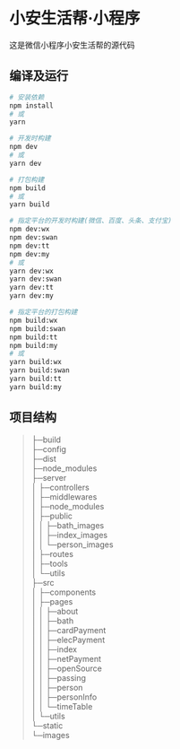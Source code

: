 # 小安生活帮·小程序

这是微信小程序小安生活帮的源代码

## 编译及运行

``` bash
# 安装依赖
npm install
# 或
yarn

# 开发时构建
npm dev
# 或
yarn dev

# 打包构建
npm build
# 或
yarn build

# 指定平台的开发时构建(微信、百度、头条、支付宝)
npm dev:wx
npm dev:swan
npm dev:tt
npm dev:my
# 或
yarn dev:wx
yarn dev:swan
yarn dev:tt
yarn dev:my

# 指定平台的打包构建
npm build:wx
npm build:swan
npm build:tt
npm build:my
# 或
yarn build:wx
yarn build:swan
yarn build:tt
yarn build:my
```

## 项目结构

> ├─build  
> ├─config  
> ├─dist   
> ├─node_modules  
> ├─server  
> │  ├─controllers  
> │  ├─middlewares  
> │  ├─node_modules  
> │  ├─public  
> │  │  ├─bath_images  
> │  │  ├─index_images  
> │  │  └─person_images  
> │  ├─routes  
> │  ├─tools  
> │  └─utils  
> ├─src  
> │  ├─components  
> │  ├─pages  
> │  │  ├─about  
> │  │  ├─bath  
> │  │  ├─cardPayment  
> │  │  ├─elecPayment  
> │  │  ├─index  
> │  │  ├─netPayment  
> │  │  ├─openSource  
> │  │  ├─passing  
> │  │  ├─person  
> │  │  ├─personInfo  
> │  │  └─timeTable  
> │  └─utils  
> └─static  
>  └─images